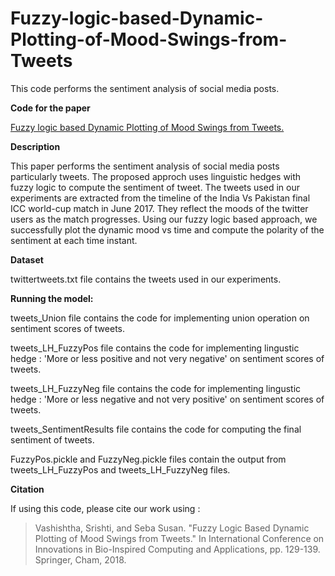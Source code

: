 # Fuzzy-logic-based-Dynamic-Plotting-of-Mood-Swings-from-Tweets
This code performs the sentiment analysis of social media posts.


**Code for the paper**

[Fuzzy logic based Dynamic Plotting of Mood Swings from Tweets.](https://link.springer.com/chapter/10.1007/978-3-030-16681-6_13)

**Description**

This paper performs the sentiment analysis of social media posts particularly tweets.
The proposed approch uses linguistic hedges with fuzzy logic to compute the sentiment of tweet.
The tweets used in our experiments are extracted from the timeline of the India Vs Pakistan final ICC world-cup match in June 2017. They reflect the moods of the twitter users as the match progresses. Using our fuzzy logic based approach, we successfully plot the dynamic mood vs time and compute the polarity of the sentiment at each time instant.

**Dataset**

twittertweets.txt file contains the tweets used in our experiments.

**Running the model:**

tweets_Union file contains the code for implementing union operation on sentiment scores of tweets.

tweets_LH_FuzzyPos file contains the code for implementing lingustic hedge : 'More or less positive and not very negative' on sentiment scores of tweets.

tweets_LH_FuzzyNeg file contains the code for implementing lingustic hedge : 'More or less negative and not very positive' on sentiment scores of tweets.

tweets_SentimentResults file contains the code for computing the final sentiment of tweets.

FuzzyPos.pickle and FuzzyNeg.pickle files contain the output from tweets_LH_FuzzyPos and tweets_LH_FuzzyNeg files.


**Citation**

If using this code, please cite our work using :

>Vashishtha, Srishti, and Seba Susan. "Fuzzy Logic Based Dynamic Plotting of Mood Swings from Tweets." In International Conference on Innovations in Bio-Inspired Computing and Applications, pp. 129-139. Springer, Cham, 2018.
